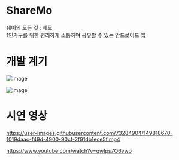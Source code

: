 # ShareMo
쉐어의 모든 것 : 쉐모\
1인가구를 위한 편리하게 소통하며 공유할 수 있는 안드로이드 앱

# 개발 계기
![image](https://user-images.githubusercontent.com/73284904/149196285-4c31bb20-cb13-4e33-a254-ed39c16ab011.png)

![image](https://user-images.githubusercontent.com/73284904/149196362-61c347ed-9755-4008-91f4-d42264ca58de.png)

# 시연 영상
https://user-images.githubusercontent.com/73284904/149818670-1019daac-f49d-4900-90cf-2f91db1ece5f.mp4

https://www.youtube.com/watch?v=qwIps7Q6vwo
